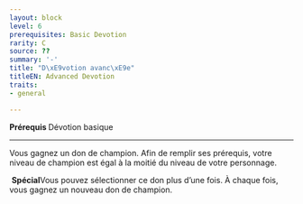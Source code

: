 ```yaml
---
layout: block
level: 6
prerequisites: Basic Devotion
rarity: C
source: ??
summary: '-'
title: "D\xE9votion avanc\xE9e"
titleEN: Advanced Devotion
traits:
- general

---
```


<p><strong>Prérequis </strong>Dévotion basique</p>
<hr>
<p>Vous gagnez un don de champion. Afin de remplir ses prérequis, votre niveau de champion est égal à la moitié du niveau de votre personnage.</p>
<p>&nbsp;<strong>Spécial</strong>Vous pouvez sélectionner ce don plus d’une fois. À chaque fois, vous gagnez un nouveau don de champion.</p>